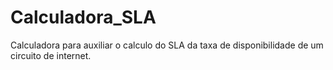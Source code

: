 # Calculadora_SLA
Calculadora para auxiliar o calculo do SLA da taxa de disponibilidade de um circuito de internet.
